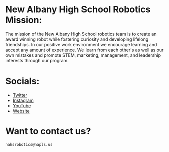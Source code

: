 # New Albany High School Robotics Mission:

The mission of the New Albany High School robotics team is to create an award winning robot while fostering curiosity and developing lifelong friendships. In our positive work environment we encourage learning and accept any amount of experience. We learn from each other's as well as our own mistakes and promote STEM, marketing, management, and leadership interests through our program.

# Socials: 
- [Twitter](https://twitter.com/FRC5667)
- [Instagram](https://instagram.com/DigitalEagles5667)
- [YouTube](https://youtube.com/@DigitalEagles5667)
- [Website](https://nahsrobotics.org)

# Want to contact us?

`nahsrobotics@napls.us`
